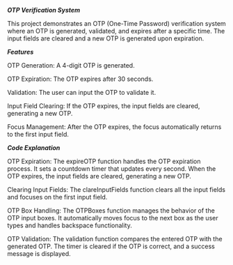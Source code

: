 ***OTP Verification System***

This project demonstrates an OTP (One-Time Password) verification system where an OTP is generated, validated, and expires after a specific time. The input fields are cleared and a new OTP is generated upon expiration.

***Features***

OTP Generation: A 4-digit OTP is generated.

OTP Expiration: The OTP expires after 30 seconds.

Validation: The user can input the OTP to validate it.

Input Field Clearing: If the OTP expires, the input fields are cleared, generating a new OTP.

Focus Management: After the OTP expires, the focus automatically returns to the first input field.

***Code Explanation***

OTP Expiration: The expireOTP function handles the OTP expiration process. It sets a countdown timer that updates every second. When the OTP expires, the input fields are cleared, generating a new OTP.

Clearing Input Fields: The clareInputFields function clears all the input fields and focuses on the first input field.

OTP Box Handling: The OTPBoxes function manages the behavior of the OTP input boxes. It automatically moves focus to the next box as the user types and handles backspace functionality.

OTP Validation: The validation function compares the entered OTP with the generated OTP. The timer is cleared if the OTP is correct, and a success message is displayed.
